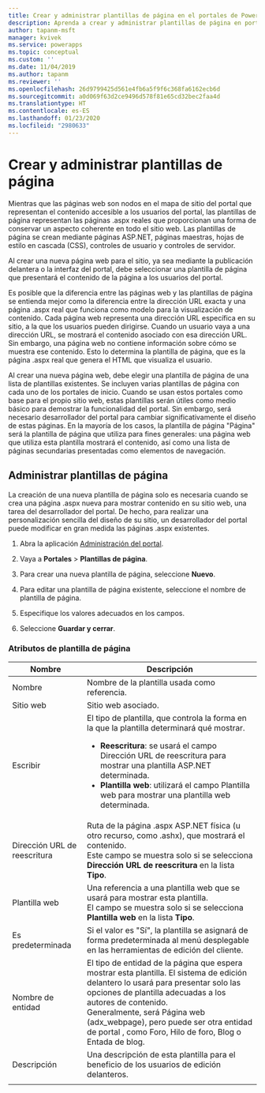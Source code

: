 ```yaml
---
title: Crear y administrar plantillas de página en el portales de Power Apps | MicrosoftDocs
description: Aprenda a crear y administrar plantillas de página en portales de Power Apps.
author: tapanm-msft
manager: kvivek
ms.service: powerapps
ms.topic: conceptual
ms.custom: ''
ms.date: 11/04/2019
ms.author: tapanm
ms.reviewer: ''
ms.openlocfilehash: 26d9799425d561e4fb6a5f9f6c368fa6162ecb6d
ms.sourcegitcommit: a0d069f63d2ce9496d578f81e65cd32bec2faa4d
ms.translationtype: HT
ms.contentlocale: es-ES
ms.lasthandoff: 01/23/2020
ms.locfileid: "2980633"
---
```

# <a name="create-and-manage-page-templates"></a>Crear y administrar plantillas de página

Mientras que las páginas web son nodos en el mapa de sitio del portal que representan el contenido accesible a los usuarios del portal, las plantillas de página representan las páginas .aspx reales que proporcionan una forma de conservar un aspecto coherente en todo el sitio web. Las plantillas de página se crean mediante páginas ASP.NET, páginas maestras, hojas de estilo en cascada (CSS), controles de usuario y controles de servidor.

Al crear una nueva página web para el sitio, ya sea mediante la publicación delantera o la interfaz del portal, debe seleccionar una plantilla de página que presentará el contenido de la página a los usuarios del portal.

Es posible que la diferencia entre las páginas web y las plantillas de página se entienda mejor como la diferencia entre la dirección URL exacta y una página .aspx real que funciona como modelo para la visualización de contenido. Cada página web representa una dirección URL específica en su sitio, a la que los usuarios pueden dirigirse. Cuando un usuario vaya a una dirección URL, se mostrará el contenido asociado con esa dirección URL. Sin embargo, una página web no contiene información sobre cómo se muestra ese contenido.  Esto lo determina la plantilla de página, que es la página .aspx real que genera el HTML que visualiza el usuario.

Al crear una nueva página web, debe elegir una plantilla de página de una lista de plantillas existentes. Se incluyen varias plantillas de página con cada uno de los portales de inicio. Cuando se usan estos portales como base para el propio sitio web, estas plantillas serán útiles como medio básico para demostrar la funcionalidad del portal. Sin embargo, será necesario desarrollador del portal para cambiar significativamente el diseño de estas páginas. En la mayoría de los casos, la plantilla de página "Página" será la plantilla de página que utiliza para fines generales: una página web que utiliza esta plantilla mostrará el contenido, así como una lista de páginas secundarias presentadas como elementos de navegación.

## <a name="manage-page-templates"></a>Administrar plantillas de página

La creación de una nueva plantilla de página solo es necesaria cuando se crea una página .aspx nueva para mostrar contenido en su sitio web, una tarea del desarrollador del portal. De hecho, para realizar una personalización sencilla del diseño de su sitio, un desarrollador del portal puede modificar en gran medida las páginas .aspx existentes.

1. Abra la aplicación [Administración del portal](configure-portal.md).

2. Vaya a **Portales** > **Plantillas de página**.

3. Para crear una nueva plantilla de página, seleccione **Nuevo**.

4. Para editar una plantilla de página existente, seleccione el nombre de plantilla de página.

5. Especifique los valores adecuados en los campos.

6. Seleccione **Guardar y cerrar**.

### <a name="page-template-attributes"></a>Atributos de plantilla de página

|Nombre |Descripción |
|-----|--------|
|Nombre    |Nombre de la plantilla usada como referencia.   |
|Sitio web   |Sitio web asociado.   |
|Escribir   |El tipo de plantilla, que controla la forma en la que la plantilla determinará qué mostrar.<ul><li>**Reescritura**: se usará el campo Dirección URL de reescritura para mostrar una plantilla ASP.NET determinada.</li><li>**Plantilla web**: utilizará el campo Plantilla web para mostrar una plantilla web determinada.</li></ul>   |
|Dirección URL de reescritura   |Ruta de la página .aspx ASP.NET física (u otro recurso, como .ashx), que mostrará el contenido.<br> Este campo se muestra solo si se selecciona **Dirección URL de reescritura** en la lista **Tipo**. |
|Plantilla web   |Una referencia a una plantilla web que se usará para mostrar esta plantilla.<br>El campo se muestra solo si se selecciona **Plantilla web** en la lista **Tipo**.  |
|Es predeterminada   |Si el valor es "Sí", la plantilla se asignará de forma predeterminada al menú desplegable en las herramientas de edición del cliente.   |
|Nombre de entidad   |El tipo de entidad de la página que espera mostrar esta plantilla. El sistema de edición delantero lo usará para presentar solo las opciones de plantilla adecuadas a los autores de contenido.<br>Generalmente, será Página web (adx_webpage), pero puede ser otra entidad de portal , como Foro, Hilo de foro, Blog o Entada de blog.   |
|Descripción  |Una descripción de esta plantilla para el beneficio de los usuarios de edición delanteros. |
|||

